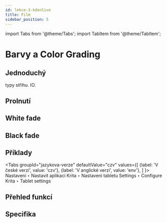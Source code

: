 ```yaml
---
id: lekce-3-kdenlive
title: Film
sidebar_position: 5
---
```

import Tabs from '@theme/Tabs';
import TabItem from '@theme/TabItem';

# Barvy a Color Grading

## Jednoduchý
typy střihu. IO.
## Prolnutí
## White fade
## Black fade
## Příklady

<Tabs
  groupId="jazykova-verze"
  defaultValue="czv"
  values={[
    {label: 'V české verzi', value: 'czv'},
    {label: 'V anglické verzi', value: 'env'},
  ]
}>
<TabItem value="czv">Nastavení ‣ Nastavit aplikaci Krita ‣ Nastavení tabletu</TabItem>
<TabItem value="env">Settings ‣ Configure Krita ‣ Tablet settings </TabItem>
</Tabs>


## Přehled funkcí

## Specifika

